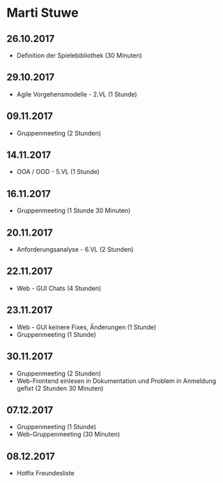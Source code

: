 # Marti Stuwe
## 26.10.2017
* Definition der Spielebibliothek (30 Minuten)
## 29.10.2017
* Agile Vorgehensmodelle - 2.VL (1 Stunde)
## 09.11.2017
* Gruppenmeeting (2 Stunden)
## 14.11.2017
* OOA / OOD - 5.VL (1 Stunde)
## 16.11.2017
* Gruppenmeeting (1 Stunde 30 Minuten)
## 20.11.2017
* Anforderungsanalyse - 6.VL (2 Stunden)
## 22.11.2017
* Web - GUI Chats (4 Stunden)
## 23.11.2017
* Web - GUI keinere Fixes, Änderungen (1 Stunde)
* Gruppenmeeting (1 Stunde)
## 30.11.2017
* Gruppenmeeting (2 Stunden)
* Web-Frontend einlesen in Dokumentation und Problem in Anmeldung gefixt (2 Stunden 30 Minuten)
## 07.12.2017
* Gruppenmeeting (1 Stunde)
* Web-Gruppenmeeting (30 Minuten)
## 08.12.2017
* Hotfix Freundesliste
